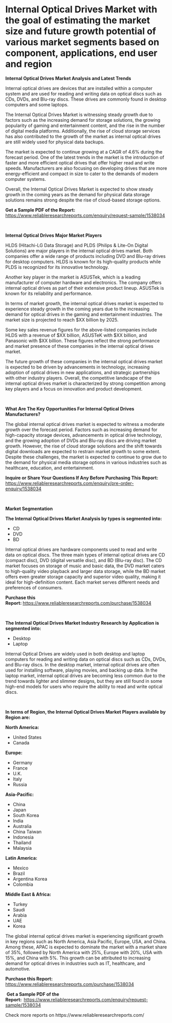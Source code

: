 <p><h1>Internal Optical Drives Market with the goal of estimating the market size and future growth potential of various market segments based on component, applications, end user and region</h1></p><p><strong>Internal Optical Drives Market Analysis and Latest Trends</strong></p>
<p><p>Internal optical drives are devices that are installed within a computer system and are used for reading and writing data on optical discs such as CDs, DVDs, and Blu-ray discs. These drives are commonly found in desktop computers and some laptops.</p><p>The Internal Optical Drives Market is witnessing steady growth due to factors such as the increasing demand for storage solutions, the growing popularity of gaming and entertainment content, and the rise in the number of digital media platforms. Additionally, the rise of cloud storage services has also contributed to the growth of the market as internal optical drives are still widely used for physical data backups.</p><p>The market is expected to continue growing at a CAGR of 4.6% during the forecast period. One of the latest trends in the market is the introduction of faster and more efficient optical drives that offer higher read and write speeds. Manufacturers are also focusing on developing drives that are more energy-efficient and compact in size to cater to the demands of modern computer systems.</p><p>Overall, the Internal Optical Drives Market is expected to show steady growth in the coming years as the demand for physical data storage solutions remains strong despite the rise of cloud-based storage options.</p></p>
<p><strong>Get a Sample PDF of the Report:&nbsp;</strong> <a href="https://www.reliableresearchreports.com/enquiry/request-sample/1538034">https://www.reliableresearchreports.com/enquiry/request-sample/1538034</a></p>
<p>&nbsp;</p>
<p><strong>Internal Optical Drives Major Market Players</strong></p>
<p><p>HLDS (Hitachi-LG Data Storage) and PLDS (Philips & Lite-On Digital Solutions) are major players in the internal optical drives market. Both companies offer a wide range of products including DVD and Blu-ray drives for desktop computers. HLDS is known for its high-quality products while PLDS is recognized for its innovative technology.</p><p>Another key player in the market is ASUSTek, which is a leading manufacturer of computer hardware and electronics. The company offers internal optical drives as part of their extensive product lineup. ASUSTek is known for its reliability and performance.</p><p>In terms of market growth, the internal optical drives market is expected to experience steady growth in the coming years due to the increasing demand for optical drives in the gaming and entertainment industries. The market size is projected to reach $XX billion by 2025.</p><p>Some key sales revenue figures for the above-listed companies include HLDS with a revenue of $XX billion, ASUSTeK with $XX billion, and Panasonic with $XX billion. These figures reflect the strong performance and market presence of these companies in the internal optical drives market.</p><p>The future growth of these companies in the internal optical drives market is expected to be driven by advancements in technology, increasing adoption of optical drives in new applications, and strategic partnerships with other industry players. Overall, the competitive landscape of the internal optical drives market is characterized by strong competition among key players and a focus on innovation and product development.</p></p>
<p>&nbsp;</p>
<p><strong>What Are The Key Opportunities For Internal Optical Drives Manufacturers?</strong></p>
<p><p>The global internal optical drives market is expected to witness a moderate growth over the forecast period. Factors such as increasing demand for high-capacity storage devices, advancements in optical drive technology, and the growing adoption of DVDs and Blu-ray discs are driving market growth. However, the rise of cloud storage solutions and the shift towards digital downloads are expected to restrain market growth to some extent. Despite these challenges, the market is expected to continue to grow due to the demand for physical media storage options in various industries such as healthcare, education, and entertainment.</p></p>
<p><strong>Inquire or Share Your Questions If Any Before Purchasing This Report:</strong> <a href="https://www.reliableresearchreports.com/enquiry/pre-order-enquiry/1538034">https://www.reliableresearchreports.com/enquiry/pre-order-enquiry/1538034</a></p>
<p>&nbsp;</p>
<p><strong>Market Segmentation</strong></p>
<p><strong>The Internal Optical Drives Market Analysis by types is segmented into:</strong></p>
<p><ul><li>CD</li><li>DVD</li><li>BD</li></ul></p>
<p><p>Internal optical drives are hardware components used to read and write data on optical discs. The three main types of internal optical drives are CD (compact disc), DVD (digital versatile disc), and BD (Blu-ray disc). The CD market focuses on storage of music and basic data, the DVD market caters to high-quality video playback and larger data storage, while the BD market offers even greater storage capacity and superior video quality, making it ideal for high-definition content. Each market serves different needs and preferences of consumers.</p></p>
<p><strong>Purchase this Report:&nbsp;</strong><a href="https://www.reliableresearchreports.com/purchase/1538034">https://www.reliableresearchreports.com/purchase/1538034</a></p>
<p>&nbsp;</p>
<p><strong>The Internal Optical Drives Market Industry Research by Application is segmented into:</strong></p>
<p><ul><li>Desktop</li><li>Laptop</li></ul></p>
<p><p>Internal Optical Drives are widely used in both desktop and laptop computers for reading and writing data on optical discs such as CDs, DVDs, and Blu-ray discs. In the desktop market, internal optical drives are often used for installing software, playing movies, and backing up data. In the laptop market, internal optical drives are becoming less common due to the trend towards lighter and slimmer designs, but they are still found in some high-end models for users who require the ability to read and write optical discs.</p></p>
<p>&nbsp;</p>
<p><strong>In terms of Region, the Internal Optical Drives Market Players available by Region are:</strong></p>
<p>
    <p> <strong> North America: </strong>
        <ul>
            <li>United States</li>
            <li>Canada</li>
        </ul>
        </p> 
    <p> <strong> Europe: </strong>
        <ul>
            <li>Germany</li>
            <li>France</li>
            <li>U.K.</li>
            <li>Italy</li>
            <li>Russia</li>
        </ul>
        </p> 
    <p> <strong> Asia-Pacific: </strong>
        <ul>
            <li>China</li>
            <li>Japan</li>
            <li>South Korea</li>
            <li>India</li>
            <li>Australia</li>
            <li>China Taiwan</li>
            <li>Indonesia</li>
            <li>Thailand</li>
            <li>Malaysia</li>
        </ul>
        </p> 
    <p> <strong> Latin America: </strong>
        <ul>
            <li>Mexico</li>
            <li>Brazil</li>
            <li>Argentina Korea</li>
            <li>Colombia</li>
        </ul>
        </p> 
    <p> <strong> Middle East & Africa: </strong>
        <ul>
            <li>Turkey</li>
            <li>Saudi</li>
            <li>Arabia</li>
            <li>UAE</li>
            <li>Korea</li>
        </ul>
    </p>
    </p>
<p><p>The global internal optical drives market is experiencing significant growth in key regions such as North America, Asia Pacific, Europe, USA, and China. Among these, APAC is expected to dominate the market with a market share of 35%, followed by North America with 25%, Europe with 20%, USA with 15%, and China with 5%. This growth can be attributed to increasing demand for optical drives in industries such as IT, healthcare, and automotive.</p></p>
<p><strong>Purchase this Report: </strong><a href="https://www.reliableresearchreports.com/purchase/1538034">https://www.reliableresearchreports.com/purchase/1538034</a></p>
<p>&nbsp;<strong>Get a Sample PDF of the Report:&nbsp;&nbsp;</strong><a href="https://www.reliableresearchreports.com/enquiry/request-sample/1538034">https://www.reliableresearchreports.com/enquiry/request-sample/1538034</a></p>
<p><strong></strong></p>
<p>Check more reports on https://www.reliableresearchreports.com/</p>